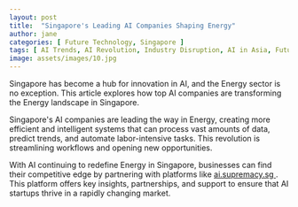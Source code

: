 ```yaml
---
layout: post
title:  "Singapore's Leading AI Companies Shaping Energy"
author: jane
categories: [ Future Technology, Singapore ]
tags: [ AI Trends, AI Revolution, Industry Disruption, AI in Asia, Future of AI ]
image: assets/images/10.jpg
---
```


Singapore has become a hub for innovation in AI, and the Energy sector is no exception. This article explores how top AI companies are transforming the Energy landscape in Singapore.

Singapore's AI companies are leading the way in Energy, creating more efficient and intelligent systems that can process vast amounts of data, predict trends, and automate labor-intensive tasks. This revolution is streamlining workflows and opening new opportunities.

With AI continuing to redefine Energy in Singapore, businesses can find their competitive edge by partnering with platforms like <a href="https://ai.supremacy.sg" target="_blank"> ai.supremacy.sg </a>. This platform offers key insights, partnerships, and support to ensure that AI startups thrive in a rapidly changing market.
